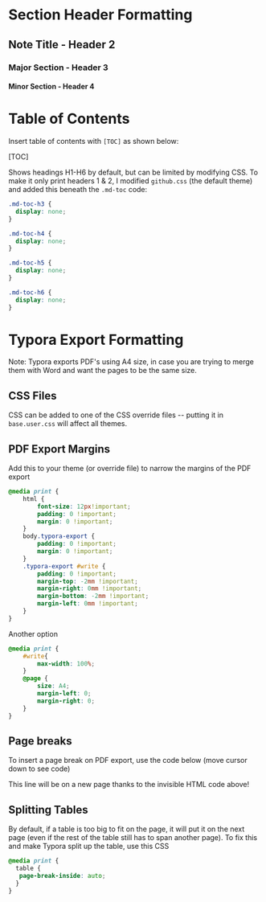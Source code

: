 # Section Header Formatting

## Note Title - Header 2

### Major Section - Header 3

#### Minor Section - Header 4

# Table of Contents

Insert table of contents with `[TOC]` as shown below:

[TOC]

Shows headings H1-H6 by default, but can be limited by modifying CSS.  To make it only print headers 1 & 2, I modified `github.css` (the default theme) and added this beneath the `.md-toc` code:

```css
.md-toc-h3 {
  display: none;
}

.md-toc-h4 {
  display: none;
}

.md-toc-h5 {
  display: none;
}

.md-toc-h6 {
  display: none;
}
```

# Typora Export Formatting

Note: Typora exports PDF's using A4 size, in case you are trying to merge them with Word and want the pages to be the same size.  

## CSS Files

CSS can be added to one of the CSS override files -- putting  it in `base.user.css` will affect all themes.

## PDF Export Margins

Add this to your theme (or override file) to narrow the margins of the PDF export

```css
@media print {
    html {
        font-size: 12px!important;
        padding: 0 !important;
        margin: 0 !important;
    }
    body.typora-export {
        padding: 0 !important;
        margin: 0 !important;
    }
    .typora-export #write {
        padding: 0 !important;
        margin-top: -2mm !important;
        margin-right: 0mm !important;
        margin-bottom: -2mm !important;
        margin-left: 0mm !important;
    }
}
```

Another option

```css
@media print {
    #write{
        max-width: 100%;
    }
    @page {
        size: A4;
        margin-left: 0;
        margin-right: 0;
    }
}
```

## Page breaks

To insert a page break on PDF export, use the code below (move cursor down to see code)

<div style="page-break-after: always; break-after: page;"></div>

This line will be on a new page thanks to the invisible HTML code above!

## Splitting Tables

By default, if a table is too big to fit on the page, it will put it on the next page (even if the rest of the table still has to span another page).  To fix this and make Typora split up the table, use this CSS

```css
@media print {
  table {
   page-break-inside: auto;
  }
}
```

